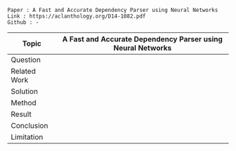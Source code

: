 ```
Paper : A Fast and Accurate Dependency Parser using Neural Networks
Link : https://aclanthology.org/D14-1082.pdf
Github : - 
```

| Topic        | A Fast and Accurate Dependency Parser using Neural Networks |
|--------------|--------------------------------------------------------------------------------------------------------|
| Question     |  |
| Related Work |  |
| Solution     |  |
| Method       |  |
| Result       |  |
| Conclusion   |  |
| Limitation   |  |